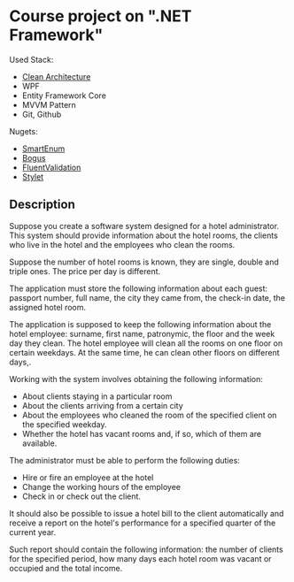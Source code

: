 
# Course project on ".NET Framework"

Used Stack:
- [Clean Architecture](https://github.com/ardalis/CleanArchitecture)
- WPF
-  Entity Framework Core
-  MVVM Pattern
- Git, Github

Nugets:
- [SmartEnum](https://github.com/ardalis/SmartEnum)
- [Bogus](https://github.com/bchavez/Bogus)
- [FluentValidation](https://github.com/FluentValidation/FluentValidation)
- [Stylet](https://github.com/canton7/Stylet)

## Description

Suppose you create a software system designed for a hotel administrator. This system should provide information about the hotel rooms, the clients who live in the hotel and the employees who clean the rooms.

Suppose the number of hotel rooms is known, they are single, double and triple ones. The price per day is different.


The application must store the following information about each guest: passport number, full name, the city they came from, the check-in date, the assigned hotel room.

The application is supposed to keep the following information about the hotel employee: surname, first name, patronymic, the floor and the week day they clean. The hotel employee will clean all the rooms on one floor on certain weekdays. At the same time, he can clean other floors on different days,.

Working with the system involves obtaining the following information:
- About clients staying in a particular room
- About the clients arriving from a certain city
- About the employees who cleaned the room of the specified client on the specified weekday.
- Whether the hotel has vacant rooms and, if so, which of them are available.

The administrator must be able to perform the following duties:
- Hire or fire an employee at the hotel
- Change the working hours of the employee
- Check in or check out the client.

It should also be possible to issue a hotel bill to the client automatically and receive a report on the hotel's performance for a specified quarter of the current year.

Such report should contain the following information: the number of clients for the specified period, how many days each hotel room was vacant or occupied and the total income.
